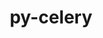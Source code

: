 ---
title: "py-celery"
layout: cache
categories: [package, develop]
meta: {"compilers": ["gcc@=7.5.0"], "num_specs": 6, "num_specs_by_stack": {"radiuss": 6, "root": 6}, "oss": ["ubuntu18.04"], "platforms": ["linux"], "stacks": ["radiuss", "root"], "targets": ["x86_64_v3"], "versions": ["5.3.6"]}
spec_details: [{"compiler": "gcc@=7.5.0", "hash": "2owdtmksuxpervqj3wpjbdmaqjd54kp5", "os": "ubuntu18.04", "platform": "linux", "size": "-", "stacks": ["radiuss", "root"], "target": "x86_64_v3", "variants": ["build_system=python_pip", "+redis", "+sqlalchemy"], "versions": ["5.3.6"]}, {"compiler": "gcc@=7.5.0", "hash": "bxxiohs6kyqcoprai35uhucapgjuph32", "os": "ubuntu18.04", "platform": "linux", "size": "-", "stacks": ["radiuss", "root"], "target": "x86_64_v3", "variants": ["build_system=python_pip", "+redis", "+sqlalchemy"], "versions": ["5.3.6"]}, {"compiler": "gcc@=7.5.0", "hash": "n26vcfqegrirolgaciqgss6rxg7zk7go", "os": "ubuntu18.04", "platform": "linux", "size": "-", "stacks": ["radiuss", "root"], "target": "x86_64_v3", "variants": ["build_system=python_pip", "+redis", "+sqlalchemy"], "versions": ["5.3.6"]}, {"compiler": "gcc@=7.5.0", "hash": "ufta6j54fendazrt7tc67ymd4ta57cic", "os": "ubuntu18.04", "platform": "linux", "size": "-", "stacks": ["radiuss", "root"], "target": "x86_64_v3", "variants": ["build_system=python_pip", "+redis", "+sqlalchemy"], "versions": ["5.3.6"]}, {"compiler": "gcc@=7.5.0", "hash": "xksdhbtt3uli35ra7hesa6wzmizgju3s", "os": "ubuntu18.04", "platform": "linux", "size": "-", "stacks": ["radiuss", "root"], "target": "x86_64_v3", "variants": ["build_system=python_pip", "+redis", "+sqlalchemy"], "versions": ["5.3.6"]}, {"compiler": "gcc@=7.5.0", "hash": "ybzynruha3xwszaham3tzolfz6zexwxj", "os": "ubuntu18.04", "platform": "linux", "size": "-", "stacks": ["radiuss", "root"], "target": "x86_64_v3", "variants": ["build_system=python_pip", "+redis", "+sqlalchemy"], "versions": ["5.3.6"]}]
---